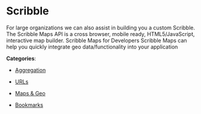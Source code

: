 # Scribble


For large organizations we can also assist in building you a custom Scribble. The Scribble Maps API is a cross browser, mobile ready, HTML5/JavaScript, interactive map builder.  Scribble Maps for Developers Scribble Maps can help you quickly integrate geo data/functionality into your application



**Categories**:

- [Aggregation](https://github.com/apis-list/apis-list#aggregation)

- [URLs](https://github.com/apis-list/apis-list#urls)

- [Maps & Geo](https://github.com/apis-list/apis-list#maps-and-geo)

- [Bookmarks](https://github.com/apis-list/apis-list#bookmarks)



